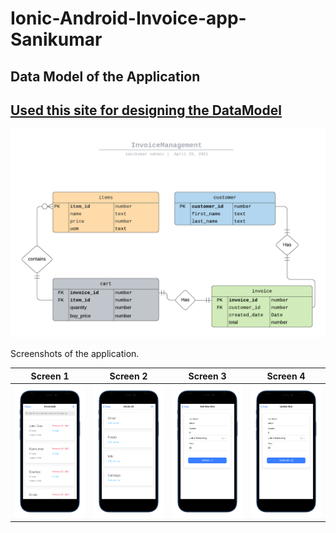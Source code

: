 # Ionic-Android-Invoice-app-Sanikumar

## Data Model of the Application

## [Used this site for designing the DataModel](https://lucid.app/users/login)

![DataModel](imagesReadme/DataModel.png)

Screenshots of the application.



Screen 1               |  Screen 2                       | Screen 3                            |  Screen 4
:-------------------------:|:-------------------------:|:-------------------------:|:-------------------------:
![invoices](imagesReadme/invoice.png)|![stocks](imagesReadme/stocks.png)|![addItem](imagesReadme/addItem.png)|![](imagesReadme/update.png)|
